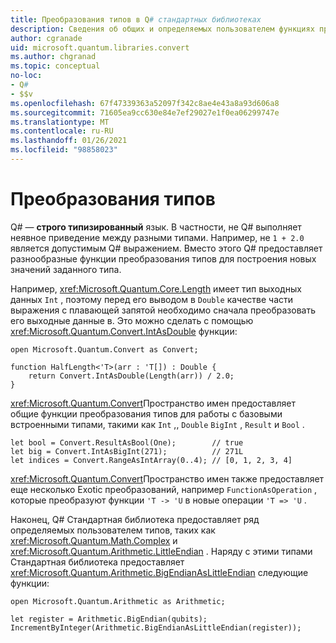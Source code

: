 ```yaml
---
title: Преобразования типов в Q# стандартных библиотеках
description: Сведения об общих и определяемых пользователем функциях преобразования типов в Q# стандартных библиотеках.
author: cgranade
uid: microsoft.quantum.libraries.convert
ms.author: chgranad
ms.topic: conceptual
no-loc:
- Q#
- $$v
ms.openlocfilehash: 67f47339363a52097f342c8ae4e43a8a93d606a8
ms.sourcegitcommit: 71605ea9cc630e84e7ef29027e1f0ea06299747e
ms.translationtype: MT
ms.contentlocale: ru-RU
ms.lasthandoff: 01/26/2021
ms.locfileid: "98858023"
---
```

# <a name="type-conversions"></a>Преобразования типов #

Q# — **строго типизированный** язык.
В частности, не Q# выполняет неявное приведение между разными типами. Например, не `1 + 2.0` является допустимым Q# выражением.
Вместо этого Q# предоставляет разнообразные функции преобразования типов для построения новых значений заданного типа.

Например, <xref:Microsoft.Quantum.Core.Length> имеет тип выходных данных `Int` , поэтому перед его выводом в `Double` качестве части выражения с плавающей запятой необходимо сначала преобразовать его выходные данные в.
Это можно сделать с помощью <xref:Microsoft.Quantum.Convert.IntAsDouble> функции:

```qsharp
open Microsoft.Quantum.Convert as Convert;

function HalfLength<'T>(arr : 'T[]) : Double {
    return Convert.IntAsDouble(Length(arr)) / 2.0;
}
```

<xref:Microsoft.Quantum.Convert>Пространство имен предоставляет общие функции преобразования типов для работы с базовыми встроенными типами, такими как `Int` ,, `Double` `BigInt` , `Result` и `Bool` .

```qsharp
let bool = Convert.ResultAsBool(One);        // true
let big = Convert.IntAsBigInt(271);          // 271L
let indices = Convert.RangeAsIntArray(0..4); // [0, 1, 2, 3, 4]
```

<xref:Microsoft.Quantum.Convert>Пространство имен также предоставляет еще несколько Exotic преобразований, например `FunctionAsOperation` , которые преобразуют функции `'T -> 'U` в новые операции `'T => 'U` .

Наконец, Q# Стандартная библиотека предоставляет ряд определяемых пользователем типов, таких как <xref:Microsoft.Quantum.Math.Complex> и <xref:Microsoft.Quantum.Arithmetic.LittleEndian> .
Наряду с этими типами Стандартная библиотека предоставляет <xref:Microsoft.Quantum.Arithmetic.BigEndianAsLittleEndian> следующие функции:

```qsharp
open Microsoft.Quantum.Arithmetic as Arithmetic;

let register = Arithmetic.BigEndian(qubits);
IncrementByInteger(Arithmetic.BigEndianAsLittleEndian(register));
```
